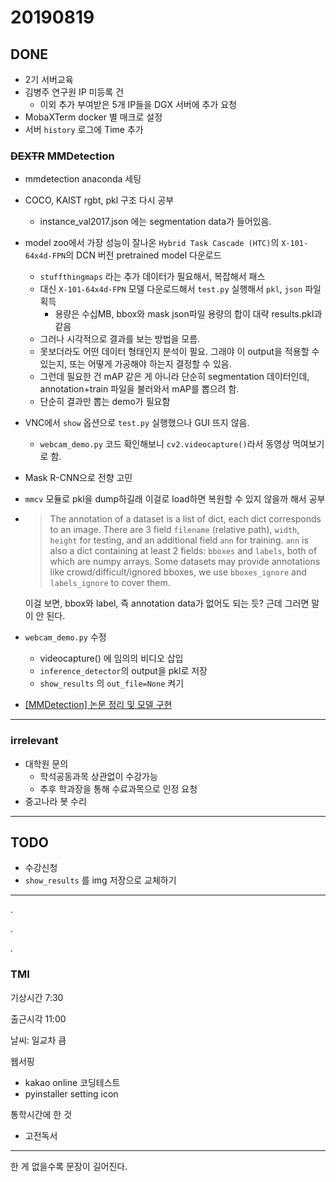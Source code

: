 # 20190819

## DONE
- 2기 서버교육
- 김병주 연구원 IP 미등록 건
    - 이외 추가 부여받은 5개 IP들을 DGX 서버에 추가 요청
- MobaXTerm docker 별 매크로 설정
- 서버 `history` 로그에 Time 추가
### ~~DEXTR~~ MMDetection
- mmdetection anaconda 세팅
- COCO, KAIST rgbt, pkl 구조 다시 공부
    - instance_val2017.json 에는 segmentation data가 들어있음.
- model zoo에서 가장 성능이 잘나온 `Hybrid Task Cascade (HTC)`의 `X-101-64x4d-FPN`의 DCN 버전 pretrained model 다운로드
    - `stuffthingmaps` 라는 추가 데이터가 필요해서, 복잡해서 패스
    - 대신 `X-101-64x4d-FPN` 모델 다운로드해서 `test.py` 실행해서 `pkl`, `json` 파일 획득
        - 용량은 수십MB, bbox와 mask json파일 용량의 합이 대략 results.pkl과 같음
    - 그러나 시각적으로 결과를 보는 방법을 모름.
    - 못보더라도 어떤 데이터 형태인지 분석이 필요. 그래야 이 output을 적용할 수 있는지, 또는 어떻게 가공해야 하는지 결정할 수 있음.
    - 그런데 필요한 건 mAP 같은 게 아니라 단순히 segmentation 데이터인데, annotation+train 파일을 불러와서 mAP를 뽑으려 함.
    - 단순히 결과만 뽑는 demo가 필요함

- VNC에서 `show` 옵션으로 `test.py` 실행했으나 GUI 뜨지 않음.
    - `webcam_demo.py` 코드 확인해보니 `cv2.videocapture()`라서 동영상 먹여보기로 함.

- Mask R-CNN으로 전향 고민
- `mmcv` 모듈로 pkl을 dump하길래 이걸로 load하면 복원할 수 있지 않을까 해서 공부

- > The annotation of a dataset is a list of dict, each dict corresponds to an image.
There are 3 field `filename` (relative path), `width`, `height` for testing,
and an additional field `ann` for training. `ann` is also a dict containing at least 2 fields:
`bboxes` and `labels`, both of which are numpy arrays. Some datasets may provide
annotations like crowd/difficult/ignored bboxes, we use `bboxes_ignore` and `labels_ignore`
to cover them.

    이걸 보면, bbox와 label, 즉 annotation data가 없어도 되는 듯? 근데 그러면 말이 안 된다.

- `webcam_demo.py` 수정
    - videocapture() 에 임의의 비디오 삽입
    - `inference_detector`의 output을 pkl로 저장
    - `show_results` 의 `out_file=None` 켜기

- [[MMDetection] 논문 정리 및 모델 구현](https://wordbe.tistory.com/43)
---
### irrelevant
- 대학원 문의
    - 학석공동과목 상관없이 수강가능
    - 추후 학과장을 통해 수료과목으로 인정 요청
- 중고나라 봇 수리
---
## TODO
- 수강신청
- `show_results` 를 img 저장으로 교체하기
---
.

.

.

### TMI
기상시간 7:30

출근시각 11:00

날씨: 일교차 큼

웹서핑
- kakao online 코딩테스트
- pyinstaller setting icon

통학시간에 한 것
- 고전독서

---

한 게 없을수록 문장이 길어진다.